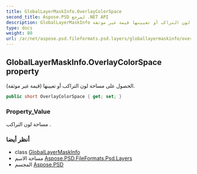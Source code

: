 ```yaml
---
title: GlobalLayerMaskInfo.OverlayColorSpace
second_title: Aspose.PSD لمرجع .NET API
description: GlobalLayerMaskInfo ملكية. الحصول على مساحة لون التراكب أو تعيينها قيمة غير موثقة.
type: docs
weight: 80
url: /ar/net/aspose.psd.fileformats.psd.layers/globallayermaskinfo/overlaycolorspace/
---
```

## GlobalLayerMaskInfo.OverlayColorSpace property

الحصول على مساحة لون التراكب أو تعيينها (قيمة غير موثقة).

```csharp
public short OverlayColorSpace { get; set; }
```

### Property_Value

مساحة لون التراكب .

### أنظر أيضا

* class [GlobalLayerMaskInfo](../)
* مساحة الاسم [Aspose.PSD.FileFormats.Psd.Layers](../../globallayermaskinfo/)
* المجسم [Aspose.PSD](../../../)


